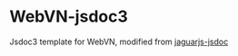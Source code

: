 # WebVN-jsdoc3

Jsdoc3 template for WebVN, modified from [jaguarjs-jsdoc](https://github.com/davidshimjs/jaguarjs-jsdoc)
